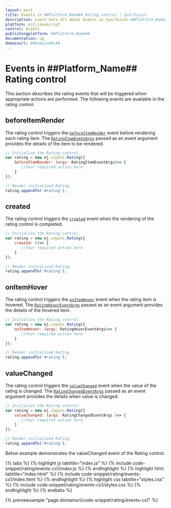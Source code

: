 ```yaml
---
layout: post
title: Events in ##Platform_Name## Rating control | Syncfusion
description: Learn here all about Events in Syncfusion ##Platform_Name## Rating control of Syncfusion Essential JS 2 and more.
platform: ej2-javascript
control: Events 
publishingplatform: ##Platform_Name##
documentation: ug
domainurl: ##DomainURL##
---
```


# Events in ##Platform_Name## Rating control

This section describes the rating events that will be triggered when appropriate actions are performed. The following events are available in the rating control.

## beforeItemRender

The rating control triggers the [`beforeItemRender`](../api/rating#beforeitemrender) event before rendering each rating item. The [`RatingItemEventArgs`](../api/rating/ratingItemEventArgs/) passed as an event argument provides the details of the item to be rendered.

```js
// Initialize the Rating control.
var rating = new ej.inputs.Rating({
    beforeItemRender: (args: RatingItemEventArgs)=> {
       //Your required action here
    }
});

// Render initialized Rating.
rating.appendTo('#rating');

```

## created

The rating control triggers the [`created`](../api/rating#created) event when the rendering of the rating control is completed.

```js
// Initialize the Rating control.
var rating = new ej.inputs.Rating({
    created: ()=> {
       //Your required action here
    }
});

// Render initialized Rating.
rating.appendTo('#rating');

```

## onItemHover

The rating control triggers the [`onItemHover`](../api/rating#onitemhover) event when the rating item is hovered. The [`RatingHoverEventArgs`](../api/rating/ratingHoverEventArgs/) passed as an event argument provides the details of the hovered item.

```js
// Initialize the Rating control.
var rating = new ej.inputs.Rating({
    onItemHover: (args: RatingHoverEventArgs)=> {
       //Your required action here
    }
});

// Render initialized Rating.
rating.appendTo('#rating');

```

## valueChanged

The rating control triggers the [`valueChanged`](../api/rating/#valuechanged) event when the value of the rating is changed. The [`RatingChangedEventArgs`](../api/rating/ratingChangedEventArgs/) passed as an event argument provides the details when value is changed.

```js
// Initialize the Rating control.
var rating = new ej.inputs.Rating({
    valueChanged: (args: RatingChangedEventArgs )=> {
       //Your required action here
    }
});

// Render initialized Rating.
rating.appendTo('#rating');

```

Below example demonstrates the valueChanged event of the Rating control.

{% tabs %}
{% highlight js tabtitle="index.js" %}
{% include code-snippet/rating/events-cs1/index.js %}
{% endhighlight %}
{% highlight html tabtitle="index.html" %}
{% include code-snippet/rating/events-cs1/index.html %}
{% endhighlight %}
{% highlight css tabtitle="styles.css" %}
{% include code-snippet/rating/events-cs1/styles.css %}
{% endhighlight %}
{% endtabs %}
        
{% previewsample "page.domainurl/code-snippet/rating/events-cs1" %}

